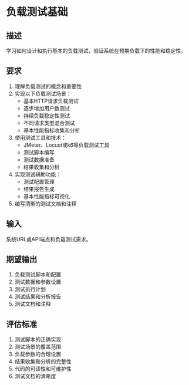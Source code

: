 # 负载测试基础

## 描述
学习如何设计和执行基本的负载测试，验证系统在预期负载下的性能和稳定性。

## 要求
1. 理解负载测试的概念和重要性
2. 实现以下负载测试场景：
   - 基本HTTP请求负载测试
   - 逐步增加用户数测试
   - 持续负载稳定性测试
   - 不同请求类型混合测试
   - 基本性能指标收集和分析
3. 使用测试工具和技术：
   - JMeter、Locust或k6等负载测试工具
   - 测试脚本编写
   - 测试数据准备
   - 结果收集和分析
4. 实现测试辅助功能：
   - 测试配置管理
   - 结果报告生成
   - 基本性能指标可视化
5. 编写清晰的测试文档和注释

## 输入
系统URL或API端点和负载测试需求。

## 期望输出
1. 负载测试脚本和配置
2. 测试数据和参数设置
3. 测试执行计划
4. 测试结果和分析报告
5. 测试文档和注释

## 评估标准
1. 测试脚本的正确实现
2. 测试场景的覆盖范围
3. 负载参数的合理设置
4. 结果收集和分析的完整性
5. 代码的可读性和可维护性
6. 测试文档的清晰度